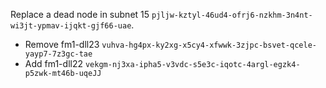 Replace a dead node in subnet 15 `pjljw-kztyl-46ud4-ofrj6-nzkhm-3n4nt-wi3jt-ypmav-ijqkt-gjf66-uae`.

- Remove fm1-dll23 `vuhva-hg4px-ky2xg-x5cy4-xfwwk-3zjpc-bsvet-qcele-yayp7-7z3gc-tae`
- Add fm1-dll22 `vekgm-nj3xa-ipha5-v3vdc-s5e3c-iqotc-4argl-egzk4-p5zwk-mt46b-uqeJJ`

